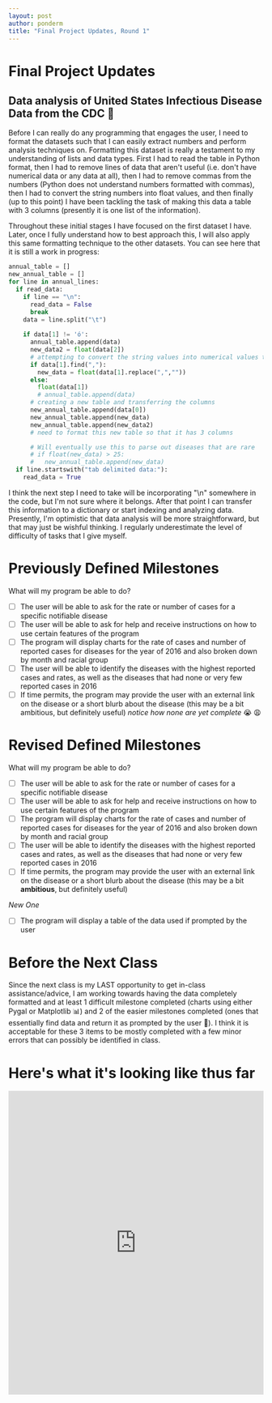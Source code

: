 ```yaml
---
layout: post
author: ponderm
title: "Final Project Updates, Round 1"
---
```


# Final Project Updates
## Data analysis of United States Infectious Disease Data from the CDC :microscope: 

Before I can really do any programming that engages the user, I need to format the datasets such that I can easily extract numbers and perform analysis techniques on. Formatting this dataset is really a testament to my understanding of lists and data types. First I had to read the table in Python format, then I had to remove lines of data that aren't useful (i.e. don't have numerical data or any data at all), then I had to remove commas from the numbers (Python does not understand numbers formatted with commas), then I had to convert the string numbers into float values, and then finally (up to this point) I have been tackling the task of making this data a table with 3 columns (presently it is one list of the information). 

Throughout these initial stages I have focused on the first dataset I have. Later, once I fully understand how to best approach this, I will also apply this same formatting technique to the other datasets. You can see here that it is still a work in progress: 
```python
annual_table = []
new_annual_table = []
for line in annual_lines:
  if read_data:
    if line == "\n":
      read_data = False
      break
    data = line.split("\t")
    
    if data[1] != 'ó':
      annual_table.append(data)
      new_data2 = float(data[2])
      # attempting to convert the string values into numerical values that can be used for analysis
      if data[1].find(","):
        new_data = float(data[1].replace(",",""))
      else:
        float(data[1])
        # annual_table.append(data)
      # creating a new table and transferring the columns
      new_annual_table.append(data[0])
      new_annual_table.append(new_data)
      new_annual_table.append(new_data2)
      # need to format this new table so that it has 3 columns

      # Will eventually use this to parse out diseases that are rare
      # if float(new_data) > 25:
      #   new_annual_table.append(new_data)
  if line.startswith("tab delimited data:"):
    read_data = True
```
I think the next step I need to take will be incorporating "\n" somewhere in the code, but I'm not sure where it belongs. After that point I can transfer this information to a dictionary or start indexing and analyzing data. Presently, I'm optimistic that data analysis will be more straightforward, but that may just be wishful thinking. I regularly underestimate the level of difficulty of tasks that I give myself.

# Previously Defined Milestones

What will my program be able to do?
- [ ] The user will be able to ask for the rate or number of cases for a specific notifiable disease
- [ ] The user will be able to ask for help and receive instructions on how to use certain features of the program
- [ ] The program will display charts for the rate of cases and number of reported cases for diseases for the year of 2016 and also broken down by month and racial group 
- [ ] The user will be able to identify the diseases with the highest reported cases and rates, as well as the diseases that had none or very few reported cases in 2016
- [ ] If time permits, the program may provide the user with an external link on the disease or a short blurb about the disease (this may be a bit ambitious, but definitely useful)
*notice how none are yet complete* :sob: :weary:

# Revised Defined Milestones

What will my program be able to do?
- [ ] The user will be able to ask for the rate or number of cases for a specific notifiable disease
- [ ] The user will be able to ask for help and receive instructions on how to use certain features of the program
- [ ] The program will display charts for the rate of cases and number of reported cases for diseases for the year of 2016 and also broken down by month and racial group 
- [ ] The user will be able to identify the diseases with the highest reported cases and rates, as well as the diseases that had none or very few reported cases in 2016
- [ ] If time permits, the program may provide the user with an external link on the disease or a short blurb about the disease (this may be a bit **ambitious**, but definitely useful)

*New One*
- [ ] The program will display a table of the data used if prompted by the user

# Before the Next Class

Since the next class is my LAST opportunity to get in-class assistance/advice, I am working towards having the data completely formatted and at least 1 difficult milestone completed (charts using either Pygal or Matplotlib :bar_chart:) and 2 of the easier milestones completed (ones that essentially find data and return it as prompted by the user :page_facing_up:). I think it is acceptable for these 3 items to be mostly completed with a few minor errors that can possibly be identified in class. 

# Here's what it's looking like thus far
<iframe src="https://trinket.io/embed/python3/c21ba37a07" width="100%" height="600" frameborder="0" marginwidth="0" marginheight="0" allowfullscreen></iframe>
